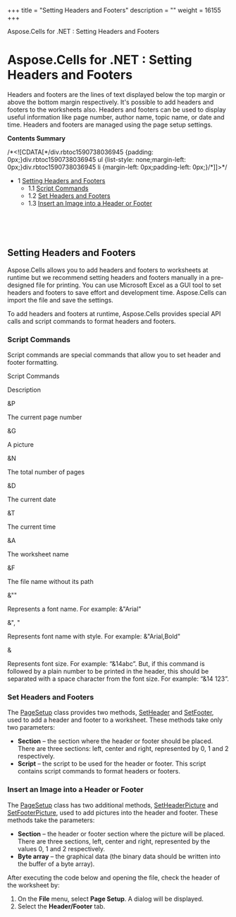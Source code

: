 +++
title = "Setting Headers and Footers" 
description = "" 
weight = 16155 
+++

Aspose.Cells for .NET : Setting Headers and Footers  

# Aspose.Cells for .NET : Setting Headers and Footers


Headers and footers are the lines of text displayed below the top margin or above the bottom margin respectively. It's possible to add headers and footers to the worksheets also. Headers and footers can be used to display useful information like page number, author name, topic name, or date and time. Headers and footers are managed using the page setup settings.

**Contents Summary**

/\*<!\[CDATA\[\*/div.rbtoc1590738036945 {padding: 0px;}div.rbtoc1590738036945 ul {list-style: none;margin-left: 0px;}div.rbtoc1590738036945 li {margin-left: 0px;padding-left: 0px;}/\*\]\]>\*/

*   1 [Setting Headers and Footers](#SettingHeadersandFooters-SettingHeadersandFooters)
    *   1.1 [Script Commands](#SettingHeadersandFooters-ScriptCommands)
    *   1.2 [Set Headers and Footers](#SettingHeadersandFooters-SetHeadersandFooters)
    *   1.3 [Insert an Image into a Header or Footer](#SettingHeadersandFooters-InsertanImageintoaHeaderorFooter)

 

 

## Setting Headers and Footers

Aspose.Cells allows you to add headers and footers to worksheets at runtime but we recommend setting headers and footers manually in a pre-designed file for printing. You can use Microsoft Excel as a GUI tool to set headers and footers to save effort and development time. Aspose.Cells can import the file and save the settings.

To add headers and footers at runtime, Aspose.Cells provides special API calls and script commands to format headers and footers.

### Script Commands

Script commands are special commands that allow you to set header and footer formatting.

Script Commands

Description

&P

The current page number

&G

A picture

&N

The total number of pages

&D

The current date

&T

The current time

&A

The worksheet name

&F

The file name without its path

&"<FontName>"

Represents a font name. For example: &"Arial"

&"<FontName>, <FontStyle>"

Represents font name with style. For example: &"Arial,Bold"

&<FontSize>

Represents font size. For example: “&14abc”. But, if this command is followed by a plain number to be printed in the header, this should be separated with a space character from the font size. For example: “&14 123”.

### Set Headers and Footers

The [PageSetup](https://apireference.aspose.com/net/cells/aspose.cells/pagesetup) class provides two methods, [SetHeader](https://apireference.aspose.com/net/cells/aspose.cells/pagesetup/methods/setheader) and [SetFooter](https://apireference.aspose.com/net/cells/aspose.cells/pagesetup/methods/setfooter), used to add a header and footer to a worksheet. These methods take only two parameters:

*   **Section** – the section where the header or footer should be placed. There are three sections: left, center and right, represented by 0, 1 and 2 respectively.
*   **Script** – the script to be used for the header or footer. This script contains script commands to format headers or footers.

### Insert an Image into a Header or Footer

The [PageSetup](https://apireference.aspose.com/net/cells/aspose.cells/pagesetup) class has two additional methods, [SetHeaderPicture](https://apireference.aspose.com/net/cells/aspose.cells/pagesetup/methods/setheaderpicture) and [SetFooterPicture](https://apireference.aspose.com/net/cells/aspose.cells/pagesetup/methods/setfooterpicture), used to add pictures into the header and footer. These methods take the parameters:

*   **Section** – the header or footer section where the picture will be placed. There are three sections, left, center and right, represented by the values 0, 1 and 2 respectively.
*   **Byte array** – the graphical data (the binary data should be written into the buffer of a byte array).

After executing the code below and opening the file, check the header of the worksheet by:

1.  On the **File** menu, select **Page Setup**. A dialog will be displayed.
2.  Select the **Header/Footer** tab.

